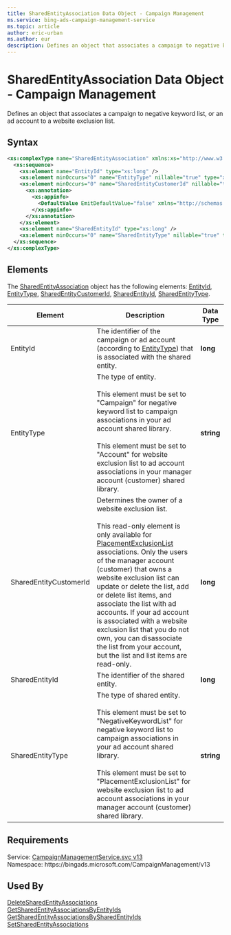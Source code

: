 ```yaml
---
title: SharedEntityAssociation Data Object - Campaign Management
ms.service: bing-ads-campaign-management-service
ms.topic: article
author: eric-urban
ms.author: eur
description: Defines an object that associates a campaign to negative keyword list, or an ad account to a website exclusion list.
---
```

# SharedEntityAssociation Data Object - Campaign Management
Defines an object that associates a campaign to negative keyword list, or an ad account to a website exclusion list.

## Syntax
```xml
<xs:complexType name="SharedEntityAssociation" xmlns:xs="http://www.w3.org/2001/XMLSchema">
  <xs:sequence>
    <xs:element name="EntityId" type="xs:long" />
    <xs:element minOccurs="0" name="EntityType" nillable="true" type="xs:string" />
    <xs:element minOccurs="0" name="SharedEntityCustomerId" nillable="true" type="xs:long">
      <xs:annotation>
        <xs:appinfo>
          <DefaultValue EmitDefaultValue="false" xmlns="http://schemas.microsoft.com/2003/10/Serialization/" />
        </xs:appinfo>
      </xs:annotation>
    </xs:element>
    <xs:element name="SharedEntityId" type="xs:long" />
    <xs:element minOccurs="0" name="SharedEntityType" nillable="true" type="xs:string" />
  </xs:sequence>
</xs:complexType>
```

## <a name="elements"></a>Elements

The [SharedEntityAssociation](sharedentityassociation.md) object has the following elements: [EntityId](#entityid), [EntityType](#entitytype), [SharedEntityCustomerId](#sharedentitycustomerid), [SharedEntityId](#sharedentityid), [SharedEntityType](#sharedentitytype).

|Element|Description|Data Type|
|-----------|---------------|-------------|
|<a name="entityid"></a>EntityId|The identifier of the campaign or ad account (according to [EntityType](#entitytype)) that is associated with the shared entity.|**long**|
|<a name="entitytype"></a>EntityType|The type of entity.<br/><br/>This element must be set to "Campaign" for negative keyword list to campaign associations in your ad account shared library.<br/><br/>This element must be set to "Account" for website exclusion list to ad account associations in your manager account (customer) shared library.|**string**|
|<a name="sharedentitycustomerid"></a>SharedEntityCustomerId|Determines the owner of a website exclusion list.<br/><br/>This read-only element is only available for [PlacementExclusionList](placementexclusionlist.md) associations. Only the users of the manager account (customer) that owns a website exclusion list can update or delete the list, add or delete list items, and associate the list with ad accounts. If your ad account is associated with a website exclusion list that you do not own, you can disassociate the list from your account, but the list and list items are read-only.|**long**|
|<a name="sharedentityid"></a>SharedEntityId|The identifier of the shared entity.|**long**|
|<a name="sharedentitytype"></a>SharedEntityType|The type of shared entity.<br/><br/>This element must be set to "NegativeKeywordList" for negative keyword list to campaign associations in your ad account shared library.<br/><br/>This element must be set to "PlacementExclusionList" for website exclusion list to ad account associations in your manager account (customer) shared library.|**string**|

## Requirements
Service: [CampaignManagementService.svc v13](https://campaign.api.bingads.microsoft.com/Api/Advertiser/CampaignManagement/v13/CampaignManagementService.svc)  
Namespace: https\://bingads.microsoft.com/CampaignManagement/v13  

## Used By
[DeleteSharedEntityAssociations](deletesharedentityassociations.md)  
[GetSharedEntityAssociationsByEntityIds](getsharedentityassociationsbyentityids.md)  
[GetSharedEntityAssociationsBySharedEntityIds](getsharedentityassociationsbysharedentityids.md)  
[SetSharedEntityAssociations](setsharedentityassociations.md)  
